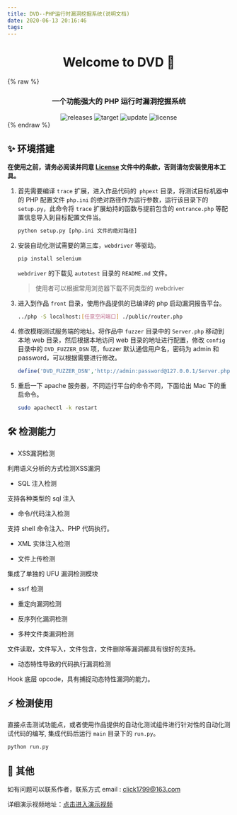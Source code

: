 ```yaml
---
title: DVD--PHP运行时漏洞挖掘系统(说明文档)
date: 2020-06-13 20:16:46
tags:
---
```


<h1 align="center">Welcome to DVD 👋</h1>  

{% raw %}
<h3 align="center">一个功能强大的 PHP 运行时漏洞挖掘系统</h3>  
<div align="center">
    <img alt="releases" src="https://img.shields.io/badge/releases-v1.0.0-blue.svg?style=flat-square&longCache=true">
    <img alt="target" src="https://img.shields.io/badge/target-PHP__VERSION ≥ 7 -green">
    <img alt="update" src="https://img.shields.io/badge/update-June-blue">
    <img alt="license" src="https://img.shields.io/badge/license-GUN-green">
</div>
{% endraw %} 

## ✨  环境搭建

**在使用之前，请务必阅读并同意 [License](https://github.com/59lx/dvd/blob/master/LICENSE) 文件中的条款，否则请勿安装使用本工具。**

1. 首先需要编译 `trace` 扩展，进入作品代码的` phpext` 目录，将测试目标机器中的 PHP 配置文件 `php.ini` 的绝对路径作为运行参数，运行该目录下的 `setup.py`，此命令将 `trace` 扩展劫持的函数与提前包含的 `entrance.php` 等配置信息导入到目标配置文件当。

   ```bash
   python setup.py [php.ini 文件的绝对路径]
   ```

2. 安装自动化测试需要的第三库，`webdriver` 等驱动。

   ```bash
   pip install selenium
   ```

   `webdriver` 的下载见 `autotest` 目录的 `README.md` 文件。

   > 使用者可以根据常用浏览器下载不同类型的 webdriver

3. 进入到作品 `front` 目录，使用作品提供的已编译的 php 启动漏洞报告平台。

   ```bash
   ../php -S localhost:[任意空闲端口] ./public/router.php
   ```

4. 修改模糊测试服务端的地址。将作品中 `fuzzer` 目录中的 `Server.php` 移动到本地 web 目录，然后根据本地访问 web 目录的地址进行配置，修改 `config` 目录中的 `DVD_FUZZER_DSN` 项，fuzzer 默认通信用户名，密码为 admin 和 password，可以根据需要进行修改。

   ```php
   define('DVD_FUZZER_DSN','http://admin:password@127.0.0.1/Server.php');
   ```

5. 重启一下 apache 服务器，不同运行平台的命令不同，下面给出 Mac 下的重启命令。

   ```bash
   sudo apachectl -k restart
   ```

## 🛠 检测能力

- XSS漏洞检测

利用语义分析的方式检测XSS漏洞

  

- SQL 注入检测

支持各种类型的 sql 注入

  

- 命令/代码注入检测

支持 shell 命令注入、PHP 代码执行。

  

- XML 实体注入检测



- 文件上传检测

集成了单独的 UFU 漏洞检测模块



- ssrf 检测



- 重定向漏洞检测



- 反序列化漏洞检测



- 多种文件类漏洞检测

文件读取，文件写入，文件包含，文件删除等漏洞都具有很好的支持。



- 动态特性导致的代码执行漏洞检测

Hook 底层 opcode，具有捕捉动态特性漏洞的能力。



## ⚡️ 检测使用

直接点击测试功能点，或者使用作品提供的自动化测试组件进行针对性的自动化测试代码的编写, 集成代码后运行 `main` 目录下的 `run.py`。

```bash
python run.py
```



## 📝 其他

如有问题可以联系作者，联系方式 email : click1799@163.com 

详细演示视频地址：[点击进入演示视频](https://blog.c1ick.xyz/2020/06/13/DVD-PHP运行时漏洞挖掘系统-演示视频/)



